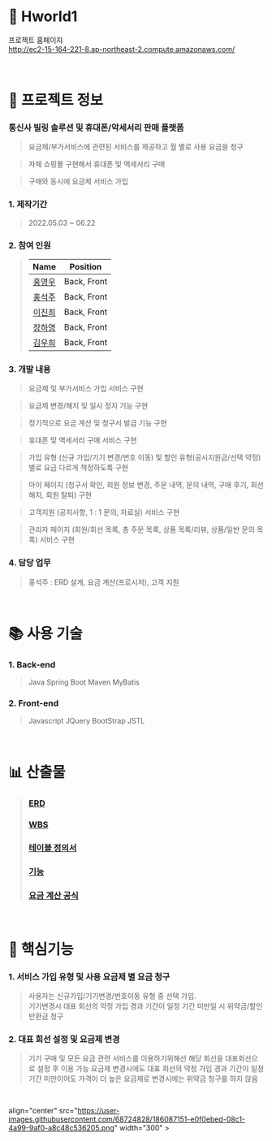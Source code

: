 # :iphone: Hworld1

프로젝트 홈페이지  
http://ec2-15-164-221-8.ap-northeast-2.compute.amazonaws.com/

<br />

# 📃 프로젝트 정보

### 통신사 빌링 솔루션 및 휴대폰/악세서리 판매 플랫폼 
> 요금제/부가서비스에 관련된 서비스를 제공하고 월 별로 사용 요금을 청구

> 자체 쇼핑몰 구현해서 휴대폰 및 액세서리 구매

> 구매와 동시에 요금제 서비스 가입

### 1. 제작기간

> 2022.05.03 ~ 06.22

### 2. 참여 인원

> |                    Name                    |  Position   |
> | :----------------------------------------: | :---------: |
> |   [홍영우](https://github.com/YU3727)       | Back, Front |
> |   [홍석주](https://github.com/qwdfd1)       | Back, Front |
> |   [이진희](https://github.com/zinny912)     | Back, Front |
> |   [장하영](https://github.com/beaver10)     | Back, Front |   
> |   [김우희](https://github.com/WooheeKim)    | Back, Front |

### 3. 개발 내용
> 요금제 및 부가서비스 가입 서비스 구현

> 요금제 변경/해지 및 일시 정지 기능 구현

> 정기적으로 요금 계산 및 청구서 발급 기능 구현

> 휴대폰 및 액세서리 구매 서비스 구현

> 가입 유형 (신규 가입/기기 변경/번호 이동) 및 할인 유형(공시지원금/선택 약정) 별로 요금 다르게 책정하도록 구현

> 마이 페이지 (청구서 확인, 회원 정보 변경, 주문 내역, 문의 내역, 구매 후기, 회선 해지, 회원 탈퇴) 구현

> 고객지원 (공지사항, 1 : 1 문의, 자료실) 서비스 구현

> 관리자 페이지 (회원/회선 목록, 총 주문 목록, 상품 목록/리뷰, 상품/일반 문의 목록) 서비스 구현

### 4. 담당 업무

> 홍석주  : ERD 설계, 요금 계산(프로시저), 고객 지원

<br />

# 📚 사용 기술

### 1. Back-end

> Java
> Spring Boot
> Maven
> MyBatis  

### 2. Front-end

> Javascript
> JQuery
> BootStrap
> JSTL

<br />

# 📊 산출물

> ### [ERD](https://github.com/qwdfd1/Hworld/blob/master/document/%5BH%20world%5D%201%EC%A1%B0%20ERD.png)  
> ### [WBS](https://docs.google.com/spreadsheets/d/1xE4jRKLFEU27EqwXrsK8vfSPTPpoXk-l569Sb15y5Y4/edit?pli=1#gid=0)
> ### [테이블 정의서](https://docs.google.com/spreadsheets/d/15VTFBERtNjGcpZN2Rqf4JbR0gOryPjXt9aymFSTHnkQ/edit#gid=0)
> ### [기능](https://docs.google.com/spreadsheets/d/1xE4jRKLFEU27EqwXrsK8vfSPTPpoXk-l569Sb15y5Y4/edit?pli=1#gid=892840114)
> ### [요금 계산 공식](https://docs.google.com/spreadsheets/d/1xE4jRKLFEU27EqwXrsK8vfSPTPpoXk-l569Sb15y5Y4/edit?pli=1#gid=819264824)

<br />

# 🔑 핵심기능

### 1. 서비스 가입 유형 및 사용 요금제 별 요금 청구

> 사용자는 신규가입/기기변경/번호이동 유형 중 선택 가입.<br />
> 기기변경시 대표 회선의 약정 가입 경과 기간이 일정 기간 미만일 시 위약금/할인반환금 청구  

### 2. 대표 회선 설정 및 요금제 변경

> 기기 구매 및 모든 요금 관련 서비스를 이용하기위해선 해당 회선을 대표회선으로 설정 후 이용 가능
> 요금제 변경시에도 대표 회선의 약정 가입 경과 기간이 일정 기간 미만이어도 가격이 더 높은 요금제로 변경시에는 위약금 청구를 하지 않음


<br />

align="center" src="https://user-images.githubusercontent.com/68724828/186087151-e0f0ebed-08c1-4a99-9af0-a8c48c536205.png" width="300" >
        </a>
      </td>
    </tr>
  </tbody>
</table>
